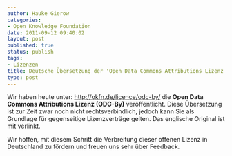 ```yaml
---
author: Hauke Gierow
categories:
- Open Knowledge Foundation
date: 2011-09-12 09:40:02
layout: post
published: true
status: publish
tags:
- Lizenzen
title: Deutsche Übersetzung der 'Open Data Commons Attributions Lizenz (ODC-By)' veröffentlicht
type: post
---
```


Wir haben heute unter: <http://okfn.de/licence/odc-by/> die **Open Data Commons Attributions Lizenz (ODC-By)** veröffentlicht. Diese Übersetzung ist zur Zeit zwar noch nicht rechtsverbindlich, jedoch kann Sie als Grundlage für gegenseitige Lizenzverträge gelten. Das englische Original ist mit verlinkt.

Wir hoffen, mit diesem Schritt die Verbreitung dieser offenen Lizenz in Deutschland zu fördern und freuen uns sehr über Feedback.